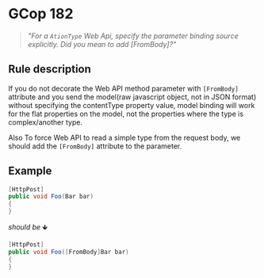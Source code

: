﻿# GCop 182

> *"For a `AtionType` Web Api, specify the parameter binding source explicitly. Did you mean to add [FromBody]?"*

## Rule description

If you do not decorate the Web API method parameter with `[FromBody]` attribute and you send the model(raw javascript object, not in JSON format) without specifying the contentType property value, model binding will work for the flat properties on the model, not the properties where the type is complex/another type.

Also To force Web API to read a simple type from the request body, we should add the `[FromBody]` attribute to the parameter.


## Example

```csharp
[HttpPost]
public void Foo(Bar bar)
{
}
```

*should be* 🡻

```csharp
[HttpPost]
public void Foo([FromBody]Bar bar)
{
}
```
